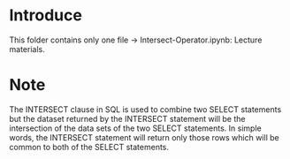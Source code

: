 # Introduce
This folder contains only one file -> Intersect-Operator.ipynb: Lecture materials.
# Note
The INTERSECT clause in SQL is used to combine two SELECT statements but the dataset returned by the INTERSECT statement will be the intersection of the data sets of the two SELECT statements. In simple words, the INTERSECT statement will return only those rows which will be common to both of the SELECT statements.
